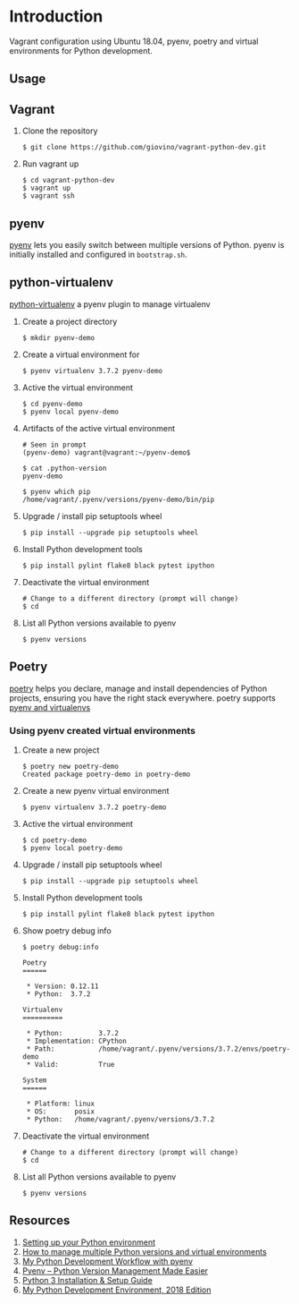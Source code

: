 # Introduction

Vagrant configuration using Ubuntu 18.04, pyenv, poetry and virtual environments for Python development.

## Usage

## Vagrant

1.  Clone the repository
    ```
    $ git clone https://github.com/giovino/vagrant-python-dev.git
    ```
1.  Run vagrant up
    ```
    $ cd vagrant-python-dev
    $ vagrant up
    $ vagrant ssh
    ```

## pyenv

[pyenv](https://github.com/pyenv/pyenv) lets you easily switch between multiple versions of Python. pyenv is initially installed and configured in `bootstrap.sh`.

## python-virtualenv

[python-virtualenv](https://github.com/pyenv/pyenv-virtualenv) a pyenv plugin to manage virtualenv

1.  Create a project directory
    ```
    $ mkdir pyenv-demo
    ```
1.  Create a virtual environment for
    ```
    $ pyenv virtualenv 3.7.2 pyenv-demo
    ```
1.  Active the virtual environment
    ```
    $ cd pyenv-demo
    $ pyenv local pyenv-demo
    ```
1.  Artifacts of the active virtual environment
    ```
    # Seen in prompt
    (pyenv-demo) vagrant@vagrant:~/pyenv-demo$

    $ cat .python-version
    pyenv-demo

    $ pyenv which pip
    /home/vagrant/.pyenv/versions/pyenv-demo/bin/pip
    ```
1.  Upgrade / install pip setuptools wheel
    ```
    $ pip install --upgrade pip setuptools wheel
    ```
1.  Install Python development tools
    ```
    $ pip install pylint flake8 black pytest ipython
    ```
1.  Deactivate the virtual environment
    ```
    # Change to a different directory (prompt will change)
    $ cd
    ```
1.  List all Python versions available to pyenv
    ```
    $ pyenv versions
    ```

## Poetry

[poetry](https://poetry.eustace.io/) helps you declare, manage and install dependencies of Python projects, ensuring you have the right stack everywhere. poetry supports [pyenv and virtualenvs](https://poetry.eustace.io/docs/basic-usage/#poetry-and-virtualenvs)

### Using pyenv created virtual environments

1.  Create a new project
    ```
    $ poetry new poetry-demo
    Created package poetry-demo in poetry-demo
    ```
2.  Create a new pyenv virtual environment
    ```
    $ pyenv virtualenv 3.7.2 poetry-demo
    ```
1.  Active the virtual environment
    ```
    $ cd poetry-demo
    $ pyenv local poetry-demo
    ```
1.  Upgrade / install pip setuptools wheel
    ```
    $ pip install --upgrade pip setuptools wheel
    ```
1.  Install Python development tools
    ```
    $ pip install pylint flake8 black pytest ipython
    ```
1.  Show poetry debug info
    ```
    $ poetry debug:info

    Poetry
    ======

     * Version: 0.12.11
     * Python:  3.7.2

    Virtualenv
    ==========

     * Python:         3.7.2
     * Implementation: CPython
     * Path:           /home/vagrant/.pyenv/versions/3.7.2/envs/poetry-demo
     * Valid:          True

    System
    ======

     * Platform: linux
     * OS:       posix
     * Python:   /home/vagrant/.pyenv/versions/3.7.2
    ```
1.  Deactivate the virtual environment
    ```
    # Change to a different directory (prompt will change)
    $ cd
    ```
1.  List all Python versions available to pyenv
    ```
    $ pyenv versions
    ```

## Resources

1.  [Setting up your Python environment](https://www.loganasherjones.com/2018/03/setting-up-your-python-environment/)
2.  [How to manage multiple Python versions and virtual environments](https://medium.freecodecamp.org/manage-multiple-python-versions-and-virtual-environments-venv-pyenv-pyvenv-a29fb00c296f)
3.  [My Python Development Workflow with pyenv](https://medium.com/@martinlabs/my-python-development-workflow-with-pyenv-2bfbc03a15a1)
4.  [Pyenv – Python Version Management Made Easier](https://www.ostechnix.com/pyenv-python-version-management-made-easier/)
5.  [Python 3 Installation & Setup Guide](https://realpython.com/installing-python/#compiling-python-from-source)
6.  [My Python Development Environment, 2018 Edition](https://jacobian.org/2018/feb/21/python-environment-2018/)
